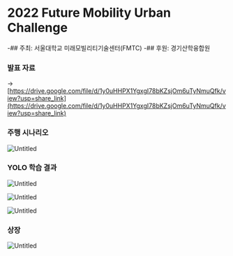 # 2022 Future Mobility Urban Challenge
-## 주최: 서울대학교 미래모빌리티기술센터(FMTC)
-## 후원: 경기산학융합원

### 발표 자료

→ [https://drive.google.com/file/d/1y0uHHPX1YgxgI78bKZsjOm6uTyNmuQfk/view?usp=share_link](https://drive.google.com/file/d/1y0uHHPX1YgxgI78bKZsjOm6uTyNmuQfk/view?usp=share_link)


### 주행 시나리오

![Untitled](https://user-images.githubusercontent.com/39543006/239802405-879835b0-622f-41a3-aeab-85dc8e22715e.png)

### YOLO 학습 결과

![Untitled](https://user-images.githubusercontent.com/39543006/239802403-8c912575-16e9-4517-a66c-41db9c9ac599.png)


![Untitled](https://user-images.githubusercontent.com/39543006/239802400-84a63a88-de65-4768-bb69-1303c607c4d4.png)

![Untitled](https://user-images.githubusercontent.com/39543006/239802395-9232e9e1-fe04-46fd-8771-21fe081e9d71.png)

### 상장

![Untitled](https://user-images.githubusercontent.com/39543006/239802387-b351a455-c56d-40e8-a624-0bb59dfad3af.png)

